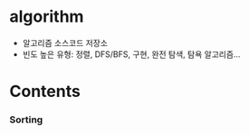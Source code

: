 # algorithm

- 알고리즘 소스코드 저장소
- 빈도 높은 유형: 정렬, DFS/BFS, 구현, 완전 탐색, 탐욕 알고리즘...

# Contents

### Sorting
